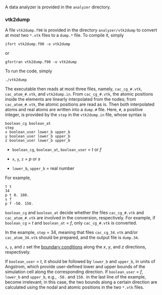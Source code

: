 
A data analyzer is provided in the `analyzer` directory.

### vtk2dump

A file `vtk2dump.f90` is provided in the directory `analyzer/vtk2dump` to convert at most two `*.vtk` files to a `dump.*` file. To compile it, simply

	ifort vtk2dump.f90 -o vtk2dump

or

	gfortran vtk2dump.f90 -o vtk2dump

To run the code, simply

	./vtk2dump

The executable then reads at most three files, namely, `cac_cg_#.vtk`, `cac_atom_#.vtk`, and `vtk2dump.in`. From `cac_cg_#.vtk`, the atomic positions inside the elements are linearly interpolated from the nodes; from `cac_atom_#.vtk`, the atomic positions are read as is. Then both interpolated atoms and real atoms are written into a `dump.#` file. Here, `#`, a positive integer, is provided by the `step` in the `vtk2dump.in` file, whose syntax is

	boolean_cg boolean_at
	step
	x boolean_user lower_b upper_b
	y boolean_user lower_b upper_b
	z boolean_user lower_b upper_b

* `boolean_cg`, `boolean_at`, `boolean_user` = _t_ or _f_

* `x`, `y`, `z` = _p_ or _s_

* `lower_b`, `upper_b` = real number

For example,

	t t
	34
	p t 0. 100.
	s f
	p f -50. 150.

`boolean_cg` and `boolean_at` decide whether the files `cac_cg_#.vtk` and `cac_atom_#.vtk` are involved in the conversion, respectively. For example, if `boolean_cg` = _t_ and `boolean_at` = _f_, only `cac_cg_#.vtk` is converted.

In the example, `step` = 34, meaning that files `cac_cg_34.vtk` and/or `cac_atom_34.vtk` should be prepared, and the output file is `dump.34`.

`x`, `y`, and `z` set the [boundary conditions](../chapter-5/boundary.md) along the _x_, _y_, and _z_ directions, respectively.

If `boolean_user` = _t_, it should be followed by `lower_b` and `upper_b`, in units of Angstrom, which provide user-defined lower and upper bounds of the simulation cell along the corresponding direction. If `boolean_user` = _f_, `lower_b` and `upper_b`, e.g., `-50.` and `150.` in the last line of the example, become irrelevant; in this case, the two bounds along a certain direction are calculated using the nodal and atomic positions in the two `*.vtk` files.